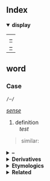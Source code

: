## Index

<details open>
  <summary> <b> display </b> </summary>

<table>
  <td>
    <a href="#"> – </a> <br>
    <a href="#"> – </a>
  </td>
</table>

</details>


## word

### Case
`/–/`

*[sense]()*

1. definition  
&ensp; *test*
> similar: [](#)

<details>
  <summary> <b> – </b> </summary> <br>

</details>

<details>
  <summary> <b> Derivatives </b> </summary>

</details>

<details>
  <summary> <b> Etymologics </b> </summary> <br>

</details>

<details>
  <summary> <b> Related </b> </summary>

</details>
